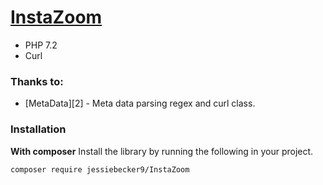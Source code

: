 # [InstaZoom](https://instazoom.org)

* PHP 7.2
* Curl


### Thanks to:
* [MetaData][2] - Meta data parsing regex and curl class.

### Installation

**With composer**
Install the library by running the following in your project. 
```bash
composer require jessiebecker9/InstaZoom
```




[1]:https://instazoom.org
